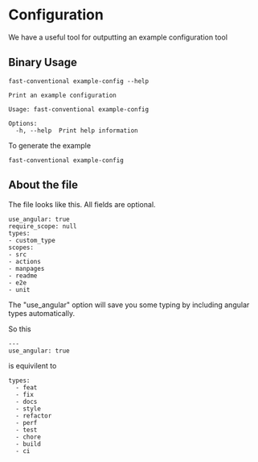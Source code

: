 # Configuration

We have a useful tool for outputting an example configuration tool

## Binary Usage

``` shell,script(name="help-example",expected_exit_code=0)
fast-conventional example-config --help
```

``` text,verify(script_name="help-example",stream=stdout)
Print an example configuration

Usage: fast-conventional example-config

Options:
  -h, --help  Print help information
```

To generate the example

``` shell,script(name="example-config")
fast-conventional example-config
```

## About the file

The file looks like this. All fields are optional.

``` yaml,verify(name="example-config")
use_angular: true
require_scope: null
types:
- custom_type
scopes:
- src
- actions
- manpages
- readme
- e2e
- unit

```

The "use_angular" option will save you some typing by including angular
types automatically.

So this

``` yaml,skip()
---
use_angular: true
```

is equivilent to

``` yaml,skip()
types:
  - feat
  - fix
  - docs
  - style
  - refactor
  - perf
  - test
  - chore
  - build
  - ci
```
